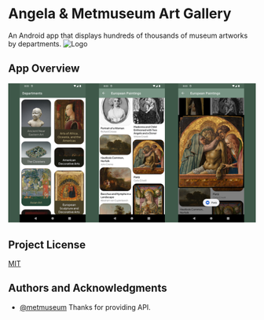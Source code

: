 
# Angela & Metmuseum Art Gallery

An Android app that displays hundreds of thousands of museum artworks by departments.
![Logo](https://i.ibb.co/w6dCZq6/placeholder.png)

    
## App Overview

![App screenshot](https://github.com/efeint01/metmuseum_art/blob/master/design/app_overview.png?raw=true)

  
## Project License

[MIT](https://choosealicense.com/licenses/mit/)

  
## Authors and Acknowledgments 

- [@metmuseum](https://metmuseum.github.io) Thanks for providing API.

  
